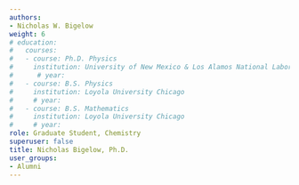 ```yaml
---
authors:
- Nicholas W. Bigelow
weight: 6
# education:
#   courses:
#   - course: Ph.D. Physics
#     institution: University of New Mexico & Los Alamos National Laboratory
#      # year: 
#   - course: B.S. Physics
#     institution: Loyola University Chicago
#     # year: 
#   - course: B.S. Mathematics
#     institution: Loyola University Chicago
#     # year: 
role: Graduate Student, Chemistry
superuser: false
title: Nicholas Bigelow, Ph.D.
user_groups:
- Alumni
---
```



